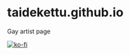 # taidekettu.github.io
Gay artist page 

[![ko-fi](https://ko-fi.com/img/githubbutton_sm.svg)](https://ko-fi.com/A0A0CWJ83)
